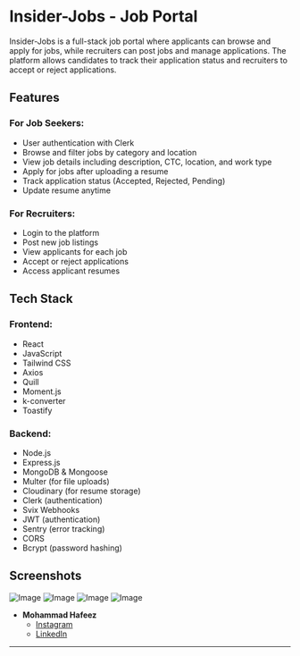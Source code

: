 # Insider-Jobs - Job Portal

Insider-Jobs is a full-stack job portal where applicants can browse and apply for jobs, while recruiters can post jobs and manage applications. The platform allows candidates to track their application status and recruiters to accept or reject applications.

## Features

### For Job Seekers:
- User authentication with Clerk
- Browse and filter jobs by category and location
- View job details including description, CTC, location, and work type
- Apply for jobs after uploading a resume
- Track application status (Accepted, Rejected, Pending)
- Update resume anytime

### For Recruiters:
- Login to the platform
- Post new job listings
- View applicants for each job
- Accept or reject applications
- Access applicant resumes

## Tech Stack

### Frontend:
- React
- JavaScript
- Tailwind CSS
- Axios
- Quill
- Moment.js
- k-converter
- Toastify

### Backend:
- Node.js
- Express.js
- MongoDB & Mongoose
- Multer (for file uploads)
- Cloudinary (for resume storage)
- Clerk (authentication)
- Svix Webhooks
- JWT (authentication)
- Sentry (error tracking)
- CORS
- Bcrypt (password hashing)

## Screenshots

![Image](https://github.com/user-attachments/assets/0dc9b625-14cb-4ec9-9ff1-1a700db26ec1)
![Image](https://github.com/user-attachments/assets/42d52024-b5a6-4dd2-a873-0e0b57dbadf0)
![Image](https://github.com/user-attachments/assets/c1733d79-991b-4b28-a2c3-d9b8babe6309)
![Image](https://github.com/user-attachments/assets/52446233-47e6-4e0a-9bb0-6d266e36dc04)


- **Mohammad Hafeez**  
  - [Instagram](https://instagram.com/syntaxhafeez)  
  - [LinkedIn](https://linkedin.com/in/mohd-hafeez)  

---
